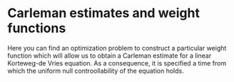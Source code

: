 # Carleman estimates and weight functions

Here you can find an optimization problem to construct a particular weight function which will allow us to obtain a Carleman estimate for a linear Korteweg-de Vries equation. As a consequence, it is specified a time from which the uniform null controollability of the equation holds.
